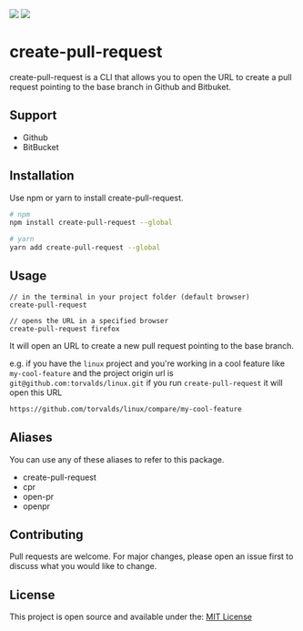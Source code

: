 [<img src="https://img.shields.io/npm/dt/create-pull-request.svg">](https://www.npmjs.com/package/create-pull-request)
[<img src="https://img.shields.io/npm/v/create-pull-request.svg">](https://www.npmjs.com/package/create-pull-request)

# create-pull-request

create-pull-request is a CLI that allows you to open the URL to create a pull request pointing to the base branch in Github and Bitbuket.

## Support
- Github
- BitBucket

## Installation

Use npm or yarn to install create-pull-request.

```bash
# npm
npm install create-pull-request --global

# yarn
yarn add create-pull-request --global
```

## Usage

```
// in the terminal in your project folder (default browser)
create-pull-request
```

```
// opens the URL in a specified browser
create-pull-request firefox
```

It will open an URL to create a new pull request pointing to the base branch.

e.g.
if you have the `linux` project and you're working in a cool feature like `my-cool-feature` and the project origin url is `git@github.com:torvalds/linux.git` if you run `create-pull-request` it will open this URL

```bash
https://github.com/torvalds/linux/compare/my-cool-feature
```

## Aliases
You can use any of these aliases to refer to this package.
- create-pull-request
- cpr
- open-pr
- openpr

## Contributing

Pull requests are welcome. For major changes, please open an issue first to discuss what you would like to change.

## License

This project is open source and available under the: [MIT License](LICENSE)
